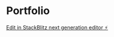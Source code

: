 # Portfolio

[Edit in StackBlitz next generation editor ⚡️](https://stackblitz.com/~/github.com/ManBheda/Portfolio)
